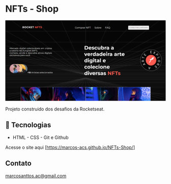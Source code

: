 # NFTs - Shop
![preview](./assets/nft-shop.png)

Projeto construido dos desafios da Rocketseat. 


## 🚀 Tecnologias 

- HTML - CSS - Git e Github 

Acesse o site aqui [https://marcos-acs.github.io/NFTs-Shop/]

## Contato 

marcosanttos.ac@gmail.com
